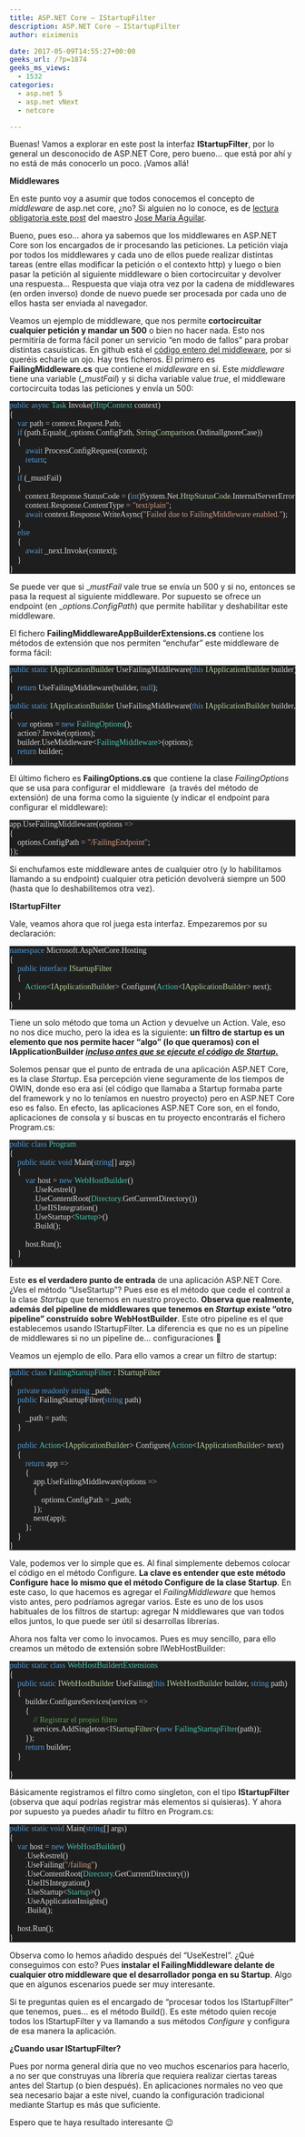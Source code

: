```yaml
---
title: ASP.NET Core – IStartupFilter
description: ASP.NET Core – IStartupFilter
author: eiximenis

date: 2017-05-09T14:55:27+00:00
geeks_url: /?p=1874
geeks_ms_views:
  - 1532
categories:
  - asp.net 5
  - asp.net vNext
  - netcore

---
```

Buenas! Vamos a explorar en este post la interfaz **IStartupFilter**, por lo general un desconocido de ASP.NET Core, pero bueno… que está por ahí y no está de más conocerlo un poco. ¡Vamos allá!

<!--more-->


  
**Middlewares**
  
En este punto voy a asumir que todos conocemos el concepto de _middleware_ de asp.net core, ¿no? Si alguien no lo conoce, es de [lectura obligatoria este post][1] del maestro [Jose María Aguilar][2].
  
Bueno, pues eso… ahora ya sabemos que los middlewares en ASP.NET Core son los encargados de ir procesando las peticiones. La petición viaja por todos los middlewares y cada uno de ellos puede realizar distintas tareas (entre ellas modificar la petición o el contexto http) y luego o bien pasar la petición al siguiente middleware o bien cortocircuitar y devolver una respuesta… Respuesta que viaja otra vez por la cadena de middlewares (en orden inverso) donde de nuevo puede ser procesada por cada uno de ellos hasta ser enviada al navegador.
  
Veamos un ejemplo de middleware, que nos permite **cortocircuitar cualquier petición y mandar un 500** o bien no hacer nada. Esto nos permitiría de forma fácil poner un servicio “en modo de fallos” para probar distintas casuísticas. En github está el [código entero del middleware][3], por si queréis echarle un ojo. Hay tres ficheros. El primero es **FailingMiddleware.cs** que contiene el _middleware_ en sí. Este _middleware_ tiene una variable (__mustFail_) y si dicha variable value _true_, el middleware cortocircuita todas las peticiones y envía un 500:

<pre style="font-family: consolas; background: #1e1e1e; white-space: nowrap; overflow-x: scroll; color: gainsboro"><span style="color: #569cd6">public</span>&nbsp;<span style="color: #569cd6">async</span>&nbsp;<span style="color: #4ec9b0">Task</span> Invoke(<span style="color: #4ec9b0">HttpContext</span> context)<br />{<br />&nbsp;&nbsp;&nbsp; <span style="color: #569cd6">var</span> path <span style="color: #b4b4b4">=</span> context<span style="color: #b4b4b4">.</span>Request<span style="color: #b4b4b4">.</span>Path;<br />&nbsp;&nbsp;&nbsp; <span style="color: #569cd6">if</span> (path<span style="color: #b4b4b4">.</span>Equals(_options<span style="color: #b4b4b4">.</span>ConfigPath, <span style="color: #b8d7a3">StringComparison</span><span style="color: #b4b4b4">.</span>OrdinalIgnoreCase))<br />&nbsp;&nbsp;&nbsp; {<br />&nbsp;&nbsp;&nbsp;&nbsp;&nbsp;&nbsp;&nbsp; <span style="color: #569cd6">await</span> ProcessConfigRequest(context);<br />&nbsp;&nbsp;&nbsp;&nbsp;&nbsp;&nbsp;&nbsp; <span style="color: #569cd6">return</span>;<br />&nbsp;&nbsp;&nbsp; }<br />&nbsp;&nbsp;&nbsp; <span style="color: #569cd6">if</span> (_mustFail)<br />&nbsp;&nbsp;&nbsp; {<br />&nbsp;&nbsp;&nbsp;&nbsp;&nbsp;&nbsp;&nbsp; context<span style="color: #b4b4b4">.</span>Response<span style="color: #b4b4b4">.</span>StatusCode <span style="color: #b4b4b4">=</span> (<span style="color: #569cd6">int</span>)System<span style="color: #b4b4b4">.</span>Net<span style="color: #b4b4b4">.</span><span style="color: #b8d7a3">HttpStatusCode</span><span style="color: #b4b4b4">.</span>InternalServerError;<br />&nbsp;&nbsp;&nbsp;&nbsp;&nbsp;&nbsp;&nbsp; context<span style="color: #b4b4b4">.</span>Response<span style="color: #b4b4b4">.</span>ContentType <span style="color: #b4b4b4">=</span>&nbsp;<span style="color: #d69d85">"text/plain"</span>;<br />&nbsp;&nbsp;&nbsp;&nbsp;&nbsp;&nbsp;&nbsp; <span style="color: #569cd6">await</span> context<span style="color: #b4b4b4">.</span>Response<span style="color: #b4b4b4">.</span>WriteAsync(<span style="color: #d69d85">"Failed due to FailingMiddleware enabled."</span>);<br />&nbsp;&nbsp;&nbsp; }<br />&nbsp;&nbsp;&nbsp; <span style="color: #569cd6">else</span><br />&nbsp;&nbsp;&nbsp; {<br />&nbsp;&nbsp;&nbsp;&nbsp;&nbsp;&nbsp;&nbsp; <span style="color: #569cd6">await</span> _next<span style="color: #b4b4b4">.</span>Invoke(context);<br />&nbsp;&nbsp;&nbsp; }<br />}</pre>

Se puede ver que si __mustFail_ vale true se envía un 500 y si no, entonces se pasa la request al siguiente middleware. Por supuesto se ofrece un endpoint (en __options.ConfigPath_) que permite habilitar y deshabilitar este middleware.
  
El fichero **FailingMiddlewareAppBuilderExtensions.cs** contiene los métodos de extensión que nos permiten “enchufar” este middleware de forma fácil:

<pre style="font-family: consolas; background: #1e1e1e; white-space: nowrap; overflow-x: scroll; color: gainsboro"><span style="color: #569cd6">public</span>&nbsp;<span style="color: #569cd6">static</span>&nbsp;<span style="color: #b8d7a3">IApplicationBuilder</span> UseFailingMiddleware(<span style="color: #569cd6">this</span>&nbsp;<span style="color: #b8d7a3">IApplicationBuilder</span> builder)<br />{<br />&nbsp;&nbsp;&nbsp; <span style="color: #569cd6">return</span> UseFailingMiddleware(builder, <span style="color: #569cd6">null</span>);<br />}<br /><span style="color: #569cd6">public</span>&nbsp;<span style="color: #569cd6">static</span>&nbsp;<span style="color: #b8d7a3">IApplicationBuilder</span> UseFailingMiddleware(<span style="color: #569cd6">this</span>&nbsp;<span style="color: #b8d7a3">IApplicationBuilder</span> builder, <span style="color: #4ec9b0">Action</span>&lt;<span style="color: #4ec9b0">FailingOptions</span>&gt; action)<br />{<br />&nbsp;&nbsp;&nbsp; <span style="color: #569cd6">var</span> options <span style="color: #b4b4b4">=</span>&nbsp;<span style="color: #569cd6">new</span>&nbsp;<span style="color: #4ec9b0">FailingOptions</span>();<br />&nbsp;&nbsp;&nbsp; action<span style="color: #b4b4b4">?.</span>Invoke(options);<br />&nbsp;&nbsp;&nbsp; builder<span style="color: #b4b4b4">.</span>UseMiddleware&lt;<span style="color: #4ec9b0">FailingMiddleware</span>&gt;(options);<br />&nbsp;&nbsp;&nbsp; <span style="color: #569cd6">return</span> builder;<br />}</pre>

El último fichero es **FailingOptions.cs** que contiene la clase _FailingOptions_ que se usa para configurar el middleware&nbsp; (a través del método de extensión) de una forma como la siguiente (y indicar el endpoint para configurar el middleware):

<pre style="font-family: consolas; background: #1e1e1e; white-space: nowrap; overflow-x: scroll; color: gainsboro">app<span style="color: #b4b4b4">.</span>UseFailingMiddleware(options <span style="color: #b4b4b4">=&gt;</span><br />{<br />&nbsp;&nbsp;&nbsp; options<span style="color: #b4b4b4">.</span>ConfigPath <span style="color: #b4b4b4">=</span>&nbsp;<span style="color: #d69d85">"/FailingEndpoint"</span>;<br />});</pre>

Si enchufamos este middleware antes de cualquier otro (y lo habilitamos llamando a su endpoint) cualquier otra petición devolverá siempre un 500 (hasta que lo deshabilitemos otra vez).
  
**IStartupFilter**
  
Vale, veamos ahora que rol juega esta interfaz. Empezaremos por su declaración:

<pre style="font-family: consolas; background: #1e1e1e; white-space: nowrap; overflow-x: scroll; color: gainsboro"><span style="color: #569cd6">namespace</span> Microsoft<span style="color: #b4b4b4">.</span>AspNetCore<span style="color: #b4b4b4">.</span>Hosting<br />{<br />&nbsp;&nbsp;&nbsp; <span style="color: #569cd6">public</span>&nbsp;<span style="color: #569cd6">interface</span>&nbsp;<span style="color: #b8d7a3">IStartupFilter</span><br />&nbsp;&nbsp;&nbsp; {<br />&nbsp;&nbsp;&nbsp;&nbsp;&nbsp;&nbsp;&nbsp; <span style="color: #4ec9b0">Action</span>&lt;<span style="color: #b8d7a3">IApplicationBuilder</span>&gt; Configure(<span style="color: #4ec9b0">Action</span>&lt;<span style="color: #b8d7a3">IApplicationBuilder</span>&gt; next);<br />&nbsp;&nbsp;&nbsp; }<br />}</pre>

Tiene un solo método que toma un Action<IApplicationBuilder> y devuelve un Action<IApplicationBuilder>. Vale, eso no nos dice mucho, pero la idea es la siguiente: **un filtro de startup es un elemento que nos permite hacer “algo” (lo que queramos) con el IApplicationBuilder _<u>incluso antes que se ejecute el código de Startup.</u>_**
  
Solemos pensar que el punto de entrada de una aplicación ASP.NET Core, es la clase _Startup_. Esa percepción viene seguramente de los tiempos de OWIN, donde eso era así (el código que llamaba a Startup formaba parte del framework y no lo teníamos en nuestro proyecto) pero en ASP.NET Core eso es falso. En efecto, las aplicaciones ASP.NET Core son, en el fondo, aplicaciones de consola y si buscas en tu proyecto encontrarás el fichero Program.cs:

<pre style="font-family: consolas; background: #1e1e1e; white-space: nowrap; overflow-x: scroll; color: gainsboro"><span style="color: #569cd6">public</span>&nbsp;<span style="color: #569cd6">class</span>&nbsp;<span style="color: #4ec9b0">Program</span><br />{<br />&nbsp;&nbsp;&nbsp; <span style="color: #569cd6">public</span>&nbsp;<span style="color: #569cd6">static</span>&nbsp;<span style="color: #569cd6">void</span> Main(<span style="color: #569cd6">string</span>[] args)<br />&nbsp;&nbsp;&nbsp; {<br />&nbsp;&nbsp;&nbsp;&nbsp;&nbsp;&nbsp;&nbsp; <span style="color: #569cd6">var</span> host <span style="color: #b4b4b4">=</span>&nbsp;<span style="color: #569cd6">new</span>&nbsp;<span style="color: #4ec9b0">WebHostBuilder</span>()<br />&nbsp;&nbsp;&nbsp;&nbsp;&nbsp;&nbsp;&nbsp;&nbsp;&nbsp;&nbsp;&nbsp; <span style="color: #b4b4b4">.</span>UseKestrel()<br />&nbsp;&nbsp;&nbsp;&nbsp;&nbsp;&nbsp;&nbsp;&nbsp;&nbsp;&nbsp;&nbsp; <span style="color: #b4b4b4">.</span>UseContentRoot(<span style="color: #4ec9b0">Directory</span><span style="color: #b4b4b4">.</span>GetCurrentDirectory())<br />&nbsp;&nbsp;&nbsp;&nbsp;&nbsp;&nbsp;&nbsp;&nbsp;&nbsp;&nbsp;&nbsp; <span style="color: #b4b4b4">.</span>UseIISIntegration()<br />&nbsp;&nbsp;&nbsp;&nbsp;&nbsp;&nbsp;&nbsp;&nbsp;&nbsp;&nbsp;&nbsp; <span style="color: #b4b4b4">.</span>UseStartup&lt;<span style="color: #4ec9b0">Startup</span>&gt;()<br />&nbsp;&nbsp;&nbsp;&nbsp;&nbsp;&nbsp;&nbsp;&nbsp;&nbsp;&nbsp;&nbsp; <span style="color: #b4b4b4">.</span>Build();<br /> <br />&nbsp;&nbsp;&nbsp;&nbsp;&nbsp;&nbsp;&nbsp; host<span style="color: #b4b4b4">.</span>Run();<br />&nbsp;&nbsp;&nbsp; }<br />}</pre>

Este **es el verdadero punto de entrada** de una aplicación ASP.NET Core. ¿Ves el método “UseStartup”? Pues ese es el método que cede el control a la clase _Startup_ que tenemos en nuestro proyecto. **Observa que realmente, además del pipeline de middlewares que tenemos en _Startup_ existe “otro pipeline” construído sobre WebHostBuilder**. Este otro pipeline es el que establecemos usando IStartupFilter. La diferencia es que no es un pipeline de middlewares si no un pipeline de… configuraciones 🙂
  
Veamos un ejemplo de ello. Para ello vamos a crear un filtro de startup:

<pre style="font-family: consolas; background: #1e1e1e; white-space: nowrap; overflow-x: scroll; color: gainsboro"><span style="color: #569cd6">public</span>&nbsp;<span style="color: #569cd6">class</span>&nbsp;<span style="color: #4ec9b0">FailingStartupFilter</span> : <span style="color: #b8d7a3">IStartupFilter</span><br />{<br />&nbsp;&nbsp;&nbsp; <span style="color: #569cd6">private</span>&nbsp;<span style="color: #569cd6">readonly</span>&nbsp;<span style="color: #569cd6">string</span> _path;<br />&nbsp;&nbsp;&nbsp; <span style="color: #569cd6">public</span> FailingStartupFilter(<span style="color: #569cd6">string</span> path)<br />&nbsp;&nbsp;&nbsp; {<br />&nbsp;&nbsp;&nbsp;&nbsp;&nbsp;&nbsp;&nbsp; _path <span style="color: #b4b4b4">=</span> path;<br />&nbsp;&nbsp;&nbsp; }<br /> <br />&nbsp;&nbsp;&nbsp; <span style="color: #569cd6">public</span>&nbsp;<span style="color: #4ec9b0">Action</span>&lt;<span style="color: #b8d7a3">IApplicationBuilder</span>&gt; Configure(<span style="color: #4ec9b0">Action</span>&lt;<span style="color: #b8d7a3">IApplicationBuilder</span>&gt; next)<br />&nbsp;&nbsp;&nbsp; {<br />&nbsp;&nbsp;&nbsp;&nbsp;&nbsp;&nbsp;&nbsp; <span style="color: #569cd6">return</span> app <span style="color: #b4b4b4">=&gt;</span><br />&nbsp;&nbsp;&nbsp;&nbsp;&nbsp;&nbsp;&nbsp; {<br />&nbsp;&nbsp;&nbsp;&nbsp;&nbsp;&nbsp;&nbsp;&nbsp;&nbsp;&nbsp;&nbsp; app<span style="color: #b4b4b4">.</span>UseFailingMiddleware(options <span style="color: #b4b4b4">=&gt;</span><br />&nbsp;&nbsp;&nbsp;&nbsp;&nbsp;&nbsp;&nbsp;&nbsp;&nbsp;&nbsp;&nbsp; {<br />&nbsp;&nbsp;&nbsp;&nbsp;&nbsp;&nbsp;&nbsp;&nbsp;&nbsp;&nbsp;&nbsp;&nbsp;&nbsp;&nbsp;&nbsp; options<span style="color: #b4b4b4">.</span>ConfigPath <span style="color: #b4b4b4">=</span> _path;<br />&nbsp;&nbsp;&nbsp;&nbsp;&nbsp;&nbsp;&nbsp;&nbsp;&nbsp;&nbsp;&nbsp; });<br />&nbsp;&nbsp;&nbsp;&nbsp;&nbsp;&nbsp;&nbsp;&nbsp;&nbsp;&nbsp;&nbsp; next(app);<br />&nbsp;&nbsp;&nbsp;&nbsp;&nbsp;&nbsp;&nbsp; };<br />&nbsp;&nbsp;&nbsp; }<br />}</pre>

Vale, podemos ver lo simple que es. Al final simplemente debemos colocar el código en el método Configure. **La clave es entender que este método Configure hace lo mismo que el método Configure de la clase Startup**. En este caso, lo que hacemos es agregar el _FailingMiddleware_ que hemos visto antes, pero podríamos agregar varios. Este es uno de los usos habituales de los filtros de startup: agregar N middlewares que van todos ellos juntos, lo que puede ser útil si desarrollas librerías.
  
Ahora nos falta ver como lo invocamos. Pues es muy sencillo, para ello creamos un método de extensión sobre IWebHostBuilder:

<pre style="font-family: consolas; background: #1e1e1e; white-space: nowrap; overflow-x: scroll; color: gainsboro"><span style="color: #569cd6">public</span>&nbsp;<span style="color: #569cd6">static</span>&nbsp;<span style="color: #569cd6">class</span>&nbsp;<span style="color: #4ec9b0">WebHostBuildertExtensions</span><br />{<br />&nbsp;&nbsp;&nbsp; <span style="color: #569cd6">public</span>&nbsp;<span style="color: #569cd6">static</span>&nbsp;<span style="color: #b8d7a3">IWebHostBuilder</span> UseFailing(<span style="color: #569cd6">this</span>&nbsp;<span style="color: #b8d7a3">IWebHostBuilder</span> builder, <span style="color: #569cd6">string</span> path)<br />&nbsp;&nbsp;&nbsp; {<br />&nbsp;&nbsp;&nbsp;&nbsp;&nbsp;&nbsp;&nbsp; builder<span style="color: #b4b4b4">.</span>ConfigureServices(services <span style="color: #b4b4b4">=&gt;</span><br />&nbsp;&nbsp;&nbsp;&nbsp;&nbsp;&nbsp;&nbsp; {<br />&nbsp;&nbsp;&nbsp;&nbsp;&nbsp;&nbsp;&nbsp;&nbsp;&nbsp;&nbsp;&nbsp; <span style="color: #57a64a">// Registrar el propio filtro</span><br />&nbsp;&nbsp;&nbsp;&nbsp;&nbsp;&nbsp;&nbsp;&nbsp;&nbsp;&nbsp;&nbsp; services<span style="color: #b4b4b4">.</span>AddSingleton&lt;<span style="color: #b8d7a3">IStartupFilter</span>&gt;(<span style="color: #569cd6">new</span>&nbsp;<span style="color: #4ec9b0">FailingStartupFilter</span>(path));<br />&nbsp;&nbsp;&nbsp;&nbsp;&nbsp;&nbsp;&nbsp; });<br />&nbsp;&nbsp;&nbsp;&nbsp;&nbsp;&nbsp;&nbsp; <span style="color: #569cd6">return</span> builder;<br />&nbsp;&nbsp;&nbsp; }<br /> <br />}</pre>

Básicamente registramos el filtro como singleton, con el tipo **IStartupFilter** (observa que aquí podrías registrar más elementos si quisieras). Y ahora por supuesto ya puedes añadir tu filtro en Program.cs:

<pre style="font-family: consolas; background: #1e1e1e; white-space: nowrap; overflow-x: scroll; color: gainsboro"><span style="color: #569cd6">public</span>&nbsp;<span style="color: #569cd6">static</span>&nbsp;<span style="color: #569cd6">void</span> Main(<span style="color: #569cd6">string</span>[] args)<br />{<br />&nbsp;&nbsp;&nbsp; <span style="color: #569cd6">var</span> host <span style="color: #b4b4b4">=</span>&nbsp;<span style="color: #569cd6">new</span>&nbsp;<span style="color: #4ec9b0">WebHostBuilder</span>()<br />&nbsp;&nbsp;&nbsp;&nbsp;&nbsp;&nbsp;&nbsp; <span style="color: #b4b4b4">.</span>UseKestrel()<br />&nbsp;&nbsp;&nbsp;&nbsp;&nbsp;&nbsp;&nbsp; <span style="color: #b4b4b4">.</span>UseFailing(<span style="color: #d69d85">"/failing"</span>)<br />&nbsp;&nbsp;&nbsp;&nbsp;&nbsp;&nbsp;&nbsp; <span style="color: #b4b4b4">.</span>UseContentRoot(<span style="color: #4ec9b0">Directory</span><span style="color: #b4b4b4">.</span>GetCurrentDirectory())<br />&nbsp;&nbsp;&nbsp;&nbsp;&nbsp;&nbsp;&nbsp; <span style="color: #b4b4b4">.</span>UseIISIntegration()<br />&nbsp;&nbsp;&nbsp;&nbsp;&nbsp;&nbsp;&nbsp; <span style="color: #b4b4b4">.</span>UseStartup&lt;<span style="color: #4ec9b0">Startup</span>&gt;()<br />&nbsp;&nbsp;&nbsp;&nbsp;&nbsp;&nbsp;&nbsp; <span style="color: #b4b4b4">.</span>UseApplicationInsights()<br />&nbsp;&nbsp;&nbsp;&nbsp;&nbsp;&nbsp;&nbsp; <span style="color: #b4b4b4">.</span>Build();<br /> <br />&nbsp;&nbsp;&nbsp; host<span style="color: #b4b4b4">.</span>Run();<br />}</pre>

Observa como lo hemos añadido después del “UseKestrel”. ¿Qué conseguimos con esto? Pues **instalar el FailingMiddleware delante de cualquier otro middleware que el desarrollador ponga en su Startup**. Algo que en algunos escenarios puede ser muy interesante.
  
Si te preguntas quien es el encargado de “procesar todos los IStartupFilter” que tenemos, pues… es el método Build(). Es este método quien recoje todos los IStartupFilter y va llamando a sus métodos _Configure_ y configura de esa manera la aplicación.
  
**¿Cuando usar IStartupFilter?**
  
Pues por norma general diría que no veo muchos escenarios para hacerlo, a no ser que construyas una librería que requiera realizar ciertas tareas antes del Startup (o bien después). En aplicaciones normales no veo que sea necesario bajar a este nivel, cuando la configuración tradicional mediante Startup es más que suficiente.
  
Espero que te haya resultado interesante 😉

 [1]: http://www.variablenotfound.com/2015/12/custom-middlewares-en-aspnet-5.html
 [2]: https://twitter.com/jmaguilar
 [3]: https://github.com/dotnet-architecture/eShopOnContainers/tree/master/src/Services/Ordering/Ordering.API/Infrastructure/Middlewares